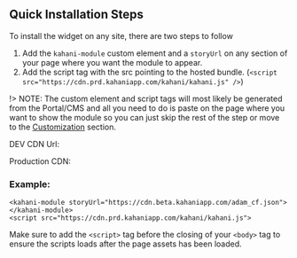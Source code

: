 ## Quick Installation Steps

To install the widget on any site, there are two steps to follow

1. Add the `kahani-module` custom element and a `storyUrl` on any section of your page where you want the module to appear.
2. Add the script tag with the src pointing to the hosted bundle. (`<script src="https://cdn.prd.kahaniapp.com/kahani/kahani.js" />`)

!> NOTE: The custom element and script tags will most likely be generated from the Portal/CMS and all you need to do is paste on the page where you want to show the module so you can just skip the rest of the step or move to the [Customization](customization.md) section.


DEV CDN Url: 

Production CDN: 

### Example:
```
<kahani-module storyUrl="https://cdn.beta.kahaniapp.com/adam_cf.json"></kahani-module>
<script src="https://cdn.prd.kahaniapp.com/kahani/kahani.js">
```

Make sure to add the `<script>` tag before the closing of your `<body>` tag to ensure the scripts loads after the page assets has been loaded.





